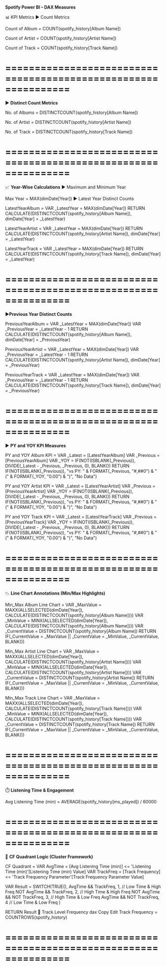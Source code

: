  **Spotify Power BI – DAX Measures**


📊 KPI Metrics
▶️ Count Metrics

Count of Album = COUNT(spotify_history[Album Name])

Count of Artist = COUNT(spotify_history[Artist Name])

Count of Track = COUNT(spotify_history[Track Name])

===============================================================
===============================================================

▶️ **Distinct Count Metrics**

No. of Albums = DISTINCTCOUNT(spotify_history[Album Name])

No. of Artist = DISTINCTCOUNT(spotify_history[Artist Name])

No. of Track = DISTINCTCOUNT(spotify_history[Track Name])

===============================================================
===============================================================

📈 **Year-Wise Calculations**
▶️ Maximum and Minimum Year


Max Year = MAX(dimDate[Year])
▶️ Latest Year Distinct Counts

LatestYearAlbum = 
VAR _LatestYear = MAX(dimDate[Year])
RETURN CALCULATE(DISTINCTCOUNT(spotify_history[Album Name]), dimDate[Year] = _LatestYear)

LatestYearArtist = 
VAR _LatestYear = MAX(dimDate[Year])
RETURN CALCULATE(DISTINCTCOUNT(spotify_history[Artist Name]), dimDate[Year] = _LatestYear)

LatestYearTrack = 
VAR _LatestYear = MAX(dimDate[Year])
RETURN CALCULATE(DISTINCTCOUNT(spotify_history[Track Name]), dimDate[Year] = _LatestYear)

===============================================================
===============================================================

▶️**Previous Year Distinct Counts**

PreviousYearAlbum = 
VAR _LatestYear = MAX(dimDate[Year])
VAR _PreviousYear = _LatestYear - 1
RETURN CALCULATE(DISTINCTCOUNT(spotify_history[Album Name]), dimDate[Year] = _PreviousYear)

PreviousYearArtist = 
VAR _LatestYear = MAX(dimDate[Year])
VAR _PreviousYear = _LatestYear - 1
RETURN CALCULATE(DISTINCTCOUNT(spotify_history[Artist Name]), dimDate[Year] = _PreviousYear)

PreviousYearTrack = 
VAR _LatestYear = MAX(dimDate[Year])
VAR _PreviousYear = _LatestYear - 1
RETURN CALCULATE(DISTINCTCOUNT(spotify_history[Track Name]), dimDate[Year] = _PreviousYear)

===============================================================
===============================================================

▶️ **PY and YOY KPI Measures**

PY and YOY Album KPI =
VAR _Latest = [LatestYearAlbum]
VAR _Previous = [PreviousYearAlbum]
VAR _YOY = IF(NOT(ISBLANK(_Previous)), DIVIDE(_Latest - _Previous, _Previous, 0), BLANK())
RETURN
    IF(NOT(ISBLANK(_Previous)),
        "vs PY: " & FORMAT(_Previous, "#,##0") & " (" & FORMAT(_YOY, "0.00") & ")",
        "No Data")


PY and YOY Artist KPI =
VAR _Latest = [LatestYearArtist]
VAR _Previous = [PreviousYearArtist]
VAR _YOY = IF(NOT(ISBLANK(_Previous)), DIVIDE(_Latest - _Previous, _Previous, 0), BLANK())
RETURN
    IF(NOT(ISBLANK(_Previous)),
        "vs PY: " & FORMAT(_Previous, "#,##0") & " (" & FORMAT(_YOY, "0.00") & ")",
        "No Data")


PY and YOY Track KPI =
VAR _Latest = [LatestYearTrack]
VAR _Previous = [PreviousYearTrack]
VAR _YOY = IF(NOT(ISBLANK(_Previous)), DIVIDE(_Latest - _Previous, _Previous, 0), BLANK())
RETURN
    IF(NOT(ISBLANK(_Previous)),
        "vs PY: " & FORMAT(_Previous, "#,##0") & " (" & FORMAT(_YOY, "0.00") & ")",
        "No Data")

===============================================================
===============================================================

📉 **Line Chart Annotations (Min/Max Highlights)**

Min_Max Album Line Chart =
VAR _MaxValue = MAXX(ALLSELECTED(dimDate[Year]), CALCULATE(DISTINCTCOUNT(spotify_history[Album Name])))
VAR _MinValue = MINX(ALLSELECTED(dimDate[Year]), CALCULATE(DISTINCTCOUNT(spotify_history[Album Name])))
VAR _CurrentValue = DISTINCTCOUNT(spotify_history[Album Name])
RETURN
    IF(_CurrentValue = _MaxValue || _CurrentValue = _MinValue, _CurrentValue, BLANK())


Min_Max Artist Line Chart =
VAR _MaxValue = MAXX(ALLSELECTED(dimDate[Year]), CALCULATE(DISTINCTCOUNT(spotify_history[Artist Name])))
VAR _MinValue = MINX(ALLSELECTED(dimDate[Year]), CALCULATE(DISTINCTCOUNT(spotify_history[Artist Name])))
VAR _CurrentValue = DISTINCTCOUNT(spotify_history[Artist Name])
RETURN
    IF(_CurrentValue = _MaxValue || _CurrentValue = _MinValue, _CurrentValue, BLANK())


Min_Max Track Line Chart =
VAR _MaxValue = MAXX(ALLSELECTED(dimDate[Year]), CALCULATE(DISTINCTCOUNT(spotify_history[Track Name])))
VAR _MinValue = MINX(ALLSELECTED(dimDate[Year]), CALCULATE(DISTINCTCOUNT(spotify_history[Track Name])))
VAR _CurrentValue = DISTINCTCOUNT(spotify_history[Track Name])
RETURN
    IF(_CurrentValue = _MaxValue || _CurrentValue = _MinValue, _CurrentValue, BLANK())
    
===============================================================
===============================================================

⏱️ **Listening Time & Engagement**

Avg Listening Time (min) = 
AVERAGE(spotify_history[ms_played]) / 60000

===============================================================
===============================================================

🔄 **CF Quadrant Logic (Cluster Framework)**

CF Quadrant = 
VAR AvgTime = [Avg Listening Time (min)] <= 'Listening Time (min)'[Listening Time (min) Value]
VAR TrackFreq = [Track Frequency] <= 'Track Frequency Parameter'[Track Frequency Parameter Value]

VAR Result = 
    SWITCH(TRUE(),
        AvgTime && TrackFreq, 1,              // Low Time & High Freq
        NOT AvgTime && TrackFreq, 2,          // High Time & High Freq
        NOT AvgTime && NOT TrackFreq, 3,      // High Time & Low Freq
        AvgTime && NOT TrackFreq, 4           // Low Time & Low Freq
    )

RETURN Result
🔁 Track Level Frequency
dax
Copy
Edit
Track Frequency = COUNTROWS(spotify_history)

===============================================================
===============================================================
